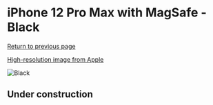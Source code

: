 # iPhone 12 Pro Max with MagSafe - Black

[Return to previous page](/iphone_12)

[High-resolution image from Apple](https://store.storeimages.cdn-apple.com/8756/as-images.apple.com/is/MHKM3?wid=4500&hei=4500&fmt=png)

<div style="width: 500px"><img src="/almost_uncompressed/MHKM3.webp" alt="Black"></div>

## Under construction
